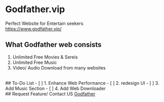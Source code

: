 # Godfather.vip
Perfect Website for Entertain seekers <br>
<a href='https://www.godfather.vip/'>https://www.godfather.vip/</a><br>

## What Godfather web consists
1. Unlimited Free Movies & Sereis
2. Unlimited Free Music
3. Video/ Audio Download from many websites


</br>
## To-Do List
- [ ] 1. Enhance Web Performance
- [ ] 2. redesign UI
- [ ] 3. Add Music Section
- [ ] 4. Add Web Downloader

</br>
## Request Feature/ Contact US
<a href="mailto:movies.godfather.vip@gmail.com">Godfather</a>

